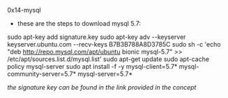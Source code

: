 0x14-mysql


- these are the steps to download mysql 5.7:

sudo apt-key add signature.key
sudo apt-key adv --keyserver keyserver.ubuntu.com --recv-keys B7B3B788A8D3785C
sudo sh -c 'echo "deb http://repo.mysql.com/apt/ubuntu bionic mysql-5.7" >> /etc/apt/sources.list.d/mysql.list'
sudo apt-get update
sudo apt-cache policy mysql-server
sudo apt install -f -y mysql-client=5.7* mysql-community-server=5.7* mysql-server=5.7*

*the signature key can be found in the link provided in the concept*
